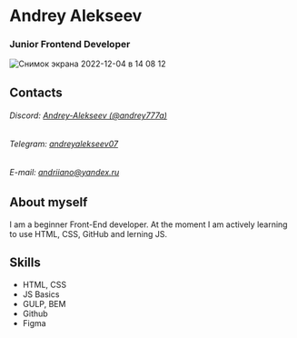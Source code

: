 # Andrey Alekseev
### Junior Frontend Developer
![Снимок экрана 2022-12-04 в 14 08 12](https://user-images.githubusercontent.com/52427993/205490436-5a5b0d0e-eb4c-4ed6-9ec7-203ccebf764c.png)


## Contacts
###### Discord: [Andrey-Alekseev (@andrey777a)]("discord")
###### Telegram: [andreyalekseev07](name "discord")
###### E-mail: [andriiano@yandex.ru](andriiano@yandex.ru)



## About myself
 I am a beginner Front-End developer.
 At the moment I am actively learning to use HTML, CSS, GitHub and lerning JS.

## Skills
* HTML, CSS
* JS Basics
* GULP, BEM
* Github
* Figma


